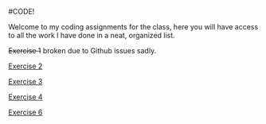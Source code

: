 #CODE!

Welcome to my coding assignments for the class, here you will have access to 
all the work I have done in a neat, organized list.

~~Exercise 1~~ broken due to Github issues sadly.

[Exercise 2](Exercise2/)

[Exercise 3](Exercise3/)

[Exercise 4](Exercise4/)

[Exercise 6](Exercise6/lab7-start/index.html)